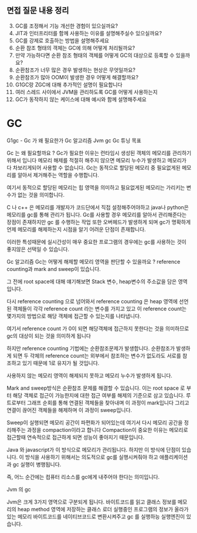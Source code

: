 
## 면접 질문 내용 정리


3. GC를 조정해서 기능 개선한 경험이 있으실까요?
2. JIT과 인터프리터를 함께 사용하는 이유를 설명해주실수 있으실까요?
3. GC를 강제로 호출하는 방법을 설명해주세요
4. 순환 참조 형태의 객체는 GC에 의해 어떻게 처리될까요?
5. 만약 가능하다면 순환 참조 형태의 객체를 어떻게 GC의 대상으로 등록할 수 있을까요?
6. 순환참조가 너무 많은 경우 발생하는 현상은 무엇일까요?
7. 순환참조가 많아 OOM이 발생한 경우 어떻게 해결할까요?
8. G1GC랑 ZGC에 대해 추가적인 설명이 필요합니다
9. 여러 스레드 사이에서 JVM을 관리하도록 GC를 어떻게 사용하는지
10. GC가 동작하지 않는 케이스에 대해 예시와 함께 설명해주세요



# GC

G1gc - Gc 가 왜 필요한가
Gc 알고리즘
Jvm gc
Gc 튜닝 목표

Gc 는 왜 필요할까요 ?
Gc가 필요한 이유는 런타임시 생성된 객체의 메모리를 관리하기 위해서 입니다
메모리 해제를 적절히 해주지 않으면 메모리 누수가 발생하고 메모리가 다 차보리게되어 사용할 수 없습니다.
Gc는 동적으로 할당된 메모리 중 필요없게된 메모리를 알아서 제거해주는 역할을 수행합니다.

여기서 동적으로 할당된 메모리는 힙
영역을 의미하고 필요없게된 메모리는 가리키는 변수가 없는 것을 의미합니다.

C 나 c++ 은 메모리를 개발자가 코드단에서 직접 설정해주어야하고 java나 python은 메모리를 gc를 통해 관리가 됩니다.
Gc를 사용할 경우 메모리를 알아서 관리해준다는 장점이 존재하지만 gc 를 수행하는 작업 또한 오버헤드가 발생하게 되며 gc가 명확하게 언제 메모리를 해제하는지 시점을 알기 어려운 단점이 존재합니다.

이러한 특성때문에 실시간성이 매우 중요한 프로그램의 경우에는 gc를 사용하는 것이 좋지않은 선택일 수 있습니다.

Gc 알고리즘
Gc는 어떻게 해제할 메모리 영역을 판단할 수 있을까요 ?
reference counting과 mark and sweep이 있습니다.

그 전에 root space에 대해 얘기해보면
Stack 변수, heap변수의 주소값을 담은 영역입니다.

다시 reference counting 으로 넘어와서 reference counting 은 heap 영역에 선언된 객체들이 각각 reference count 라는 변수를 가지고 있고 이 reference count는 몇가지의 방법으로 해당 객체에 접근할 수 있는지를 나타냅니다.

여기서 reference count 가 0이 되면 해당객체에 접근하지 못한다는 것을 의미하므로 gc의 대상이 되는 것을 의미하게 됩니다

하지만 reference counting 기법에는 순환참조문제가 발생합니다. 순환참조가 발생하게 되면 두 갹체의 reference count는 외부에서 참조하는 변수가 없도라도 서로를 참조하고 있기 때문에 1로 유지가 될 것입니다.

사용하지 않는 메모리 영역이 해제되지 못하고 메모리 누수가 발생하게 됩니다.

Mark and sweep방식은 순환참조 문제를 해결할 수 있습니다.
이는 root space 로 부터 해당 객체로 접근이 가능한지에 대한 접근 여부를 해제의 기준으로 삼고 있습니다.
루트로부터 그래프 순회를 통해 연결된 객체들을 찾아내며 이 과정이 mark입니다
그리고 연결이 끊어진 객체들을 해제하며 이 과정이 sweep입니다.

Sweep이 실행되면 메모리 공간이 파편화가 되어있는데 여기서 다시 메모리 공간을 정리해주는 과정을 compaction이라고 합니다
Compaction이 중요한 이유는 메모리로 접근할때 연속적으로 접근하게 되면 성능이 좋아지기 때문입니다.

Java 와 javascript가 이 방식으로 메모리가 관리됩니다.
하지만 이 방식에 단점이 있습니다. 이 방식을 사용하기 위해서는 의도적으로 gc를 실행시켜줘야 하고 애플리케이션과 gc 실행이 병행됩니다.

즉, 어느 순간에는 컴퓨터 리소스를 gc에게 내주어야 한다는 의미입니다.

Jvm 의 gc

Jvm은 크게 3가지 영역으로 구분되게 됩니다.
바이트코드를 읽고 클래스 정보를 메모리의 heap method 영역에 저장하는 클래스 로더
실행중인 프로그램의 정보가 올라가있는 메모리
바이트코드를 네이티브코드로 변환시켜주고 gc 를 실행하능 실행엔진이 있습니다.
